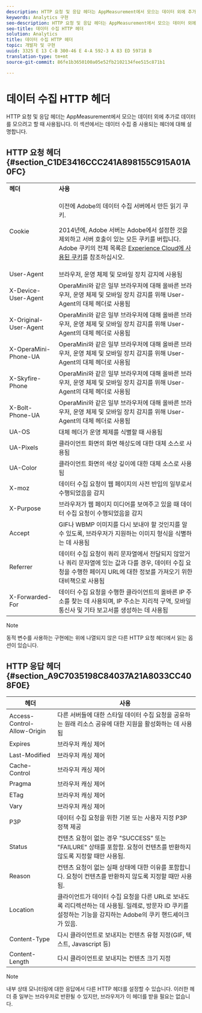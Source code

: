 ```yaml
---
description: HTTP 요청 및 응답 헤더는 AppMeasurement에서 모으는 데이터 외에 추가로 데이터를 모으려고 할 때 사용됩니다. 이 섹션에서는 데이터 수집 중 사용되는 헤더에 대해 설명합니다.
keywords: Analytics 구현
seo-description: HTTP 요청 및 응답 헤더는 AppMeasurement에서 모으는 데이터 외에 추가로 데이터를 모으려고 할 때 사용됩니다. 이 섹션에서는 데이터 수집 중 사용되는 헤더에 대해 설명합니다.
seo-title: 데이터 수집 HTTP 헤더
solution: Analytics
title: 데이터 수집 HTTP 헤더
topic: 개발자 및 구현
uuid: 3325 E 13 C-B 300-46 E 4-A 592-3 A 83 ED 59718 B
translation-type: tm+mt
source-git-commit: 86fe1b3650100a05e52fb2102134fee515c871b1

---
```



# 데이터 수집 HTTP 헤더

HTTP 요청 및 응답 헤더는 AppMeasurement에서 모으는 데이터 외에 추가로 데이터를 모으려고 할 때 사용됩니다. 이 섹션에서는 데이터 수집 중 사용되는 헤더에 대해 설명합니다.

## HTTP 요청 헤더 {#section_C1DE3416CCC241A898155C915A01A0FC}

<table id="table_84D1F4B54ABE4423A2EBE840C49D3876"> 
 <tbody> 
  <tr> 
   <td> <b>헤더</b> </td> 
   <td> <b>사용</b> </td> 
  </tr> 
  <tr> 
   <td> Cookie </td> 
   <td> <p>이전에 Adobe의 데이터 수집 서버에서 만든 읽기 쿠키. </p> <p> 2014년에, Adobe 서버는 Adobe에서 설정한 것을 제외하고 서버 호출이 있는 모든 쿠키를 버립니다. Adobe 쿠키의 전체 목록은 <a href="https://marketing.adobe.com/resources/help/en_US/whitepapers/cookies/" format="https" scope="external">Experience Cloud에 사용된 쿠키</a>를 참조하십시오. </p> </td> 
  </tr> 
  <tr> 
   <td> User-Agent </td> 
   <td> 브라우저, 운영 체제 및 모바일 장치 감지에 사용됨 </td> 
  </tr> 
  <tr> 
   <td> X-Device-User-Agent </td> 
   <td> OperaMini와 같은 일부 브라우저에 대해 올바른 브라우저, 운영 체제 및 모바일 장치 감지를 위해 User-Agent의 대체 헤더로 사용됨 </td> 
  </tr> 
  <tr> 
   <td> X-Original-User-Agent </td> 
   <td> OperaMini와 같은 일부 브라우저에 대해 올바른 브라우저, 운영 체제 및 모바일 장치 감지를 위해 User-Agent의 대체 헤더로 사용됨 </td> 
  </tr> 
  <tr> 
   <td> X-OperaMini-Phone-UA </td> 
   <td> OperaMini와 같은 일부 브라우저에 대해 올바른 브라우저, 운영 체제 및 모바일 장치 감지를 위해 User-Agent의 대체 헤더로 사용됨 </td> 
  </tr> 
  <tr> 
   <td> X-Skyfire-Phone </td> 
   <td> OperaMini와 같은 일부 브라우저에 대해 올바른 브라우저, 운영 체제 및 모바일 장치 감지를 위해 User-Agent의 대체 헤더로 사용됨 </td> 
  </tr> 
  <tr> 
   <td> X-Bolt-Phone-UA </td> 
   <td> OperaMini와 같은 일부 브라우저에 대해 올바른 브라우저, 운영 체제 및 모바일 장치 감지를 위해 User-Agent의 대체 헤더로 사용됨 </td> 
  </tr> 
  <tr> 
   <td> UA-OS </td> 
   <td> 대체 헤더가 운영 체제를 식별할 때 사용됨 </td> 
  </tr> 
  <tr> 
   <td> UA-Pixels </td> 
   <td> 클라이언트 화면의 화면 해상도에 대한 대체 소스로 사용됨 </td> 
  </tr> 
  <tr> 
   <td> UA-Color </td> 
   <td> 클라이언트 화면의 색상 깊이에 대한 대체 소스로 사용됨 </td> 
  </tr> 
  <tr> 
   <td> X-moz </td> 
   <td> 데이터 수집 요청이 웹 페이지의 사전 반입의 일부로서 수행되었음을 감지 </td> 
  </tr> 
  <tr> 
   <td> X-Purpose </td> 
   <td> 브라우저가 웹 페이지 미디어를 보여주고 있을 때 데이터 수집 요청이 수행되었음을 감지 </td> 
  </tr> 
  <tr> 
   <td> Accept </td> 
   <td> GIF나 WBMP 이미지를 다시 보내야 할 것인지를 알 수 있도록, 브라우저가 지원하는 이미지 형식을 식별하는 데 사용됨 </td> 
  </tr> 
  <tr> 
   <td> Referrer </td> 
   <td> 데이터 수집 요청이 쿼리 문자열에서 전달되지 않았거나 쿼리 문자열에 있는 값과 다를 경우, 데이터 수집 요청을 수행한 페이지 URL에 대한 정보를 가져오기 위한 대비책으로 사용됨 </td> 
  </tr> 
  <tr> 
   <td> X-Forwarded-For </td> 
   <td> 데이터 수집 요청을 수행한 클라이언트의 올바른 IP 주소를 찾는 데 사용되며, IP 주소는 지리적 구역, 모바일 통신사 및 기타 보고서를 생성하는 데 사용됨 </td> 
  </tr> 
 </tbody> 
</table>

>[!NOTE]
>
>동적 변수를 사용하는 구현에는 위에 나열되지 않은 다른 HTTP 요청 헤더에서 읽는 옵션이 있습니다.

## HTTP 응답 헤더 {#section_A9C7035198C84037A21A8033CC408F0E}

| **헤더** | **사용** |
|---|---|
| Access-Control-Allow-Origin | 다른 서버들에 대한 스타일 데이터 수집 요청을 공유하는 원래 리소스 공유에 대한 지원을 활성화하는 데 사용됨 |
| Expires | 브라우저 캐싱 제어 |
| Last-Modified | 브라우저 캐싱 제어 |
| Cache-Control | 브라우저 캐싱 제어 |
| Pragma | 브라우저 캐싱 제어 |
| ETag | 브라우저 캐싱 제어 |
| Vary | 브라우저 캐싱 제어 |
| P3P | 데이터 수집 요청을 위한 기본 또는 사용자 지정 P3P 정책 제공 |
| Status | 컨텐츠 요청이 없는 경우 "SUCCESS" 또는 "FAILURE" 상태를 포함함. 요청이 컨텐츠를 반환하지 않도록 지정할 때만 사용됨. |
| Reason | 컨텐츠 요청이 없는 실패 상태에 대한 이유를 포함합니다. 요청이 컨텐츠를 반환하지 않도록 지정할 때만 사용됨. |
| Location | 클라이언트가 데이터 수집 요청을 다른 URL로 보내도록 리디렉션하는 데 사용됨. 일례로, 방문자 ID 쿠키를 설정하는 기능을 감지하는 Adobe의 쿠키 핸드셰이크가 있음. |
| Content-Type | 다시 클라이언트로 보내지는 컨텐츠 유형 지정(GIF, 텍스트, Javascript 등) |
| Content-Length | 다시 클라이언트로 보내지는 컨텐츠 크기 지정 |

>[!NOTE]
>
>내부 상태 모니터링에 대한 응답에서 다른 HTTP 헤더를 설정할 수 있습니다. 이러한 헤더 중 일부는 브라우저로 반환될 수 있지만, 브라우저가 이 헤더를 받을 필요는 없습니다.

